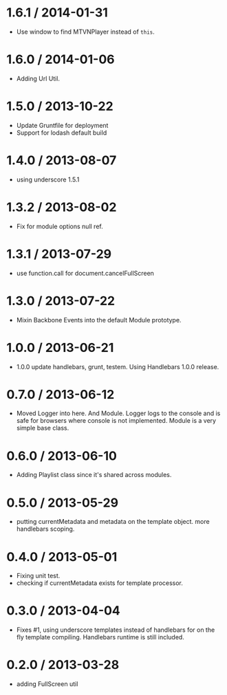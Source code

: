 
1.6.1 / 2014-01-31 
==================

 * Use window to find MTVNPlayer instead of `this`.

1.6.0 / 2014-01-06 
==================

 * Adding Url Util.

1.5.0 / 2013-10-22 
==================

 * Update Gruntfile for deployment
 * Support for lodash default build
 

1.4.0 / 2013-08-07 
==================

  * using underscore 1.5.1


1.3.2 / 2013-08-02 
==================

  * Fix for module options null ref.

1.3.1 / 2013-07-29 
==================

  * use function.call for document.cancelFullScreen

1.3.0 / 2013-07-22 
==================

  * Mixin Backbone Events into the default Module prototype.
  
1.0.0 / 2013-06-21 
==================

  * 1.0.0 update handlebars, grunt, testem. Using Handlebars 1.0.0 release. 

0.7.0 / 2013-06-12
==================
  
  * Moved Logger into here. And Module. Logger logs to the console and is safe for browsers where console is not implemented. Module is a very simple base class.


0.6.0 / 2013-06-10 
==================

  * Adding Playlist class since it's shared across modules.

0.5.0 / 2013-05-29 
==================

  * putting currentMetadata and metadata on the template object. more handlebars scoping.

0.4.0 / 2013-05-01 
==================
  * Fixing unit test.
  * checking if currentMetadata exists for template processor.

0.3.0 / 2013-04-04 
==================

  * Fixes #1, using underscore templates instead of handlebars for on the fly template compiling. Handlebars runtime is still included.

0.2.0 / 2013-03-28 
==================

  * adding FullScreen util
